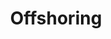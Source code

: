 ---
title: Offshoring
subTitle: Un développeur à partir de 50€ / Jour 
published: true
categories: Offre
technology: ["frontend", "design", "scrum"]
coverImage: /images/home/offer/offshoring.png
metaDescription: ["#Python #Java #Php. 1 mois offert."]
subDescription: ""
date: ""
---